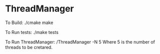 # ThreadManager
To Build:
./cmake
make

To Run tests:
./make tests

To Run ThreadManager:
/ThreadManager -N  5
Where 5 is the number of threads to be cretared. 
